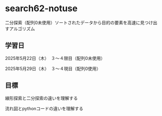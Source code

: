 # search62-notuse
二分探索（配列0未使用）ソートされたデータから目的の要素を高速に見つけ出すアルゴリズム

## 学習日
2025年5月22日（木）　３～４限目（配列0未使用）

2025年5月29日（木）　３～４現目（配列0使用）

## 目標
線形探索と二分探索の違いを理解する

流れ図とpythonコードの違いを理解する